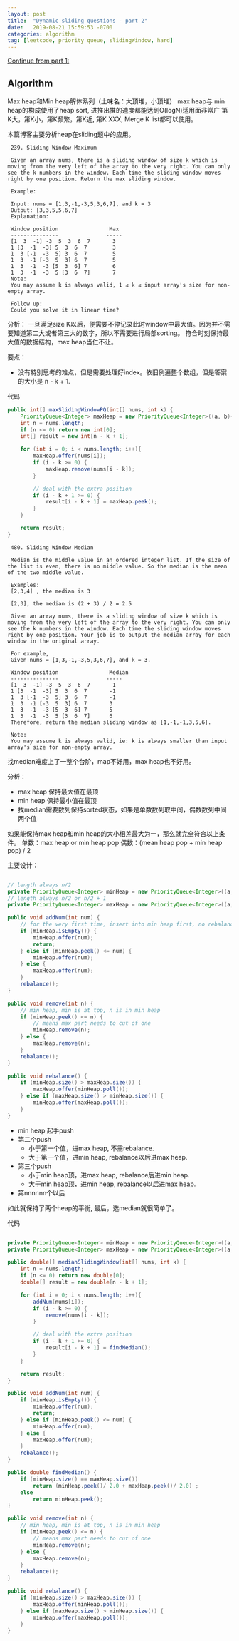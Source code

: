 ```yaml
---
layout: post
title:  "Dynamic sliding questions - part 2"
date:   2019-08-21 15:59:53 -0700
categories: algorithm
tag: [leetcode, priority queue, slidingWindow, hard]
---
```


[Continue from part 1:](/algorithm/2019/08/18/sliding-questions1)
## Algorithm

Max heap和Min heap解体系列（土味名：大顶堆，小顶堆）
max heap与 min heap的构成使用了heap sort, 进推出推的速度都能达到O(logN)适用面非常广
第K大，第K小，第K频繁，第K近, 第K XXX, Merge K list都可以使用。

本篇博客主要分析heap在sliding题中的应用。

```test
 239. Sliding Window Maximum

 Given an array nums, there is a sliding window of size k which is moving from the very left of the array to the very right. You can only see the k numbers in the window. Each time the sliding window moves right by one position. Return the max sliding window.

 Example:

 Input: nums = [1,3,-1,-3,5,3,6,7], and k = 3
 Output: [3,3,5,5,6,7]
 Explanation:

 Window position                Max
 ---------------               -----
 [1  3  -1] -3  5  3  6  7       3
 1 [3  -1  -3] 5  3  6  7        3
 1  3 [-1  -3  5] 3  6  7        5
 1  3  -1 [-3  5  3] 6  7        5
 1  3  -1  -3 [5  3  6] 7        6
 1  3  -1  -3  5 [3  6  7]       7
 Note:
 You may assume k is always valid, 1 ≤ k ≤ input array's size for non-empty array.

 Follow up:
 Could you solve it in linear time?
 ```

分析：
一旦满足size K以后，便需要不停记录此时window中最大值。因为并不需要知道第二大或者第三大的数字，所以不需要进行局部sorting。
符合时刻保持最大值的数据结构，max heap当仁不让。

要点：
- 没有特别思考的难点，但是需要处理好index。依旧例遍整个数组，但是答案的大小是 n - k + 1.

代码
```java
public int[] maxSlidingWindowPQ(int[] nums, int k) {
    PriorityQueue<Integer> maxHeap = new PriorityQueue<Integer>((a, b)-> b - a);
    int n = nums.length;
    if (n <= 0) return new int[0];
    int[] result = new int[n - k + 1];

    for (int i = 0; i < nums.length; i++){
        maxHeap.offer(nums[i]);
        if (i - k >= 0) {
            maxHeap.remove(nums[i - k]);
        }

        // deal with the extra position
        if (i - k + 1 >= 0) {
            result[i - k + 1] = maxHeap.peek();
        }
    }

    return result;
}
```

```text
 480. Sliding Window Median
 
 Median is the middle value in an ordered integer list. If the size of the list is even, there is no middle value. So the median is the mean of the two middle value.

 Examples:
 [2,3,4] , the median is 3

 [2,3], the median is (2 + 3) / 2 = 2.5

 Given an array nums, there is a sliding window of size k which is moving from the very left of the array to the very right. You can only see the k numbers in the window. Each time the sliding window moves right by one position. Your job is to output the median array for each window in the original array.

 For example,
 Given nums = [1,3,-1,-3,5,3,6,7], and k = 3.

 Window position                Median
 ---------------               -----
 [1  3  -1] -3  5  3  6  7       1
 1 [3  -1  -3] 5  3  6  7       -1
 1  3 [-1  -3  5] 3  6  7       -1
 1  3  -1 [-3  5  3] 6  7       3
 1  3  -1  -3 [5  3  6] 7       5
 1  3  -1  -3  5 [3  6  7]      6
 Therefore, return the median sliding window as [1,-1,-1,3,5,6].

 Note:
 You may assume k is always valid, ie: k is always smaller than input array's size for non-empty array.
```

找median难度上了一整个台阶，map不好用，max heap也不好用。

分析：
- max heap 保持最大值在最顶
- min heap 保持最小值在最顶
- 找median需要数列保持sorted状态，如果是单数数列取中间，偶数数列中间两个值

如果能保持max heap和min heap的大小相差最大为一，那么就完全符合以上条件。
单数：max heap or min heap pop
偶数：(mean heap pop + min heap pop) / 2

主要设计：

```java

// length always n/2
private PriorityQueue<Integer> minHeap = new PriorityQueue<Integer>((a, b)-> a - b);
// length always n/2 or n/2 + 1
private PriorityQueue<Integer> maxHeap = new PriorityQueue<Integer>((a, b)-> b - a);

public void addNum(int num) {
    // for the very first time, insert into min heap first, no rebalance
    if (minHeap.isEmpty()) {
        minHeap.offer(num);
        return;
    } else if (minHeap.peek() <= num) {
        minHeap.offer(num);
    } else {
        maxHeap.offer(num);
    }
    rebalance();
}

public void remove(int n) {
    // min heap, min is at top, n is in min heap
    if (minHeap.peek() <= n) {
        // means max part needs to cut of one
        minHeap.remove(n);
    } else {
        maxHeap.remove(n);
    }
    rebalance();
}

public void rebalance() {
    if (minHeap.size() > maxHeap.size()) {
        maxHeap.offer(minHeap.poll());
    } else if (maxHeap.size() > minHeap.size()) {
        minHeap.offer(maxHeap.poll());
    }
}

```

- min heap 起手push
- 第二个push
    - 小于第一个值，进max heap, 不需rebalance.
    - 大于第一个值，进min heap, rebalance以后进max heap.
- 第三个push
    - 小于min heap顶，进max heap, rebalance后进min heap.
    - 大于min heap顶，进min heap, rebalance以后进max heap.
- 第nnnnnn个以后

如此就保持了两个heap的平衡, 最后，选median就很简单了。

代码
```java

private PriorityQueue<Integer> minHeap = new PriorityQueue<Integer>((a, b)-> a - b);
private PriorityQueue<Integer> maxHeap = new PriorityQueue<Integer>((a, b)-> b - a);

public double[] medianSlidingWindow(int[] nums, int k) {
    int n = nums.length;
    if (n <= 0) return new double[0];
    double[] result = new double[n - k + 1];

    for (int i = 0; i < nums.length; i++){
        addNum(nums[i]);
        if (i - k >= 0) {
            remove(nums[i - k]);
        }

        // deal with the extra position
        if (i - k + 1 >= 0) {
            result[i - k + 1] = findMedian();
        }
    }

    return result;
}

public void addNum(int num) {
    if (minHeap.isEmpty()) {
        minHeap.offer(num);
        return;
    } else if (minHeap.peek() <= num) {
        minHeap.offer(num);
    } else {
        maxHeap.offer(num);
    }
    rebalance();
}

public double findMedian() {
    if (minHeap.size() == maxHeap.size())
        return (minHeap.peek()/ 2.0 + maxHeap.peek()/ 2.0) ;
    else
        return minHeap.peek();
}

public void remove(int n) {
    // min heap, min is at top, n is in min heap
    if (minHeap.peek() <= n) {
        // means max part needs to cut of one
        minHeap.remove(n);
    } else {
        maxHeap.remove(n);
    }
    rebalance();
}

public void rebalance() {
    if (minHeap.size() > maxHeap.size()) {
        maxHeap.offer(minHeap.poll());
    } else if (maxHeap.size() > minHeap.size()) {
        minHeap.offer(maxHeap.poll());
    }
}
```
